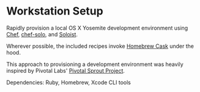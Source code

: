 Workstation Setup
===============
Rapidly provision a local OS X Yosemite development environment using [Chef](https://www.chef.io/chef/), [chef-solo](https://docs.chef.io/chef_solo.html), and [Soloist](https://github.com/mkocher/soloist).

Wherever possible, the included recipes invoke [Homebrew Cask](http://caskroom.io/) under the hood.

This approach to provisioning a development environment was heavily inspired by Pivotal Labs' [Pivotal Sprout Project](https://github.com/pivotal-sprout).

Dependencies: Ruby, Homebrew, Xcode CLI tools
